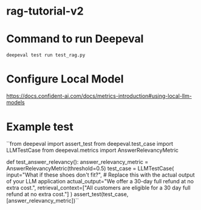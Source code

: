 # rag-tutorial-v2

# Command to run Deepeval
`deepeval test run test_rag.py`

# Configure Local Model
https://docs.confident-ai.com/docs/metrics-introduction#using-local-llm-models


# Example test
``from deepeval import assert_test
from deepeval.test_case import LLMTestCase
from deepeval.metrics import AnswerRelevancyMetric

def test_answer_relevancy():
    answer_relevancy_metric = AnswerRelevancyMetric(threshold=0.5)
    test_case = LLMTestCase(
        input="What if these shoes don't fit?",
        # Replace this with the actual output of your LLM application
        actual_output="We offer a 30-day full refund at no extra cost.",
        retrieval_context=["All customers are eligible for a 30 day full refund at no extra cost."]
    )
    assert_test(test_case, [answer_relevancy_metric])``
